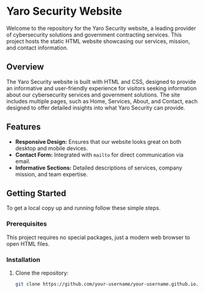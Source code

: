 # Yaro Security Website

Welcome to the repository for the Yaro Security website, a leading provider of cybersecurity solutions and government contracting services. This project hosts the static HTML website showcasing our services, mission, and contact information.

## Overview

The Yaro Security website is built with HTML and CSS, designed to provide an informative and user-friendly experience for visitors seeking information about our cybersecurity services and government solutions. The site includes multiple pages, such as Home, Services, About, and Contact, each designed to offer detailed insights into what Yaro Security can provide.

## Features

- **Responsive Design:** Ensures that our website looks great on both desktop and mobile devices.
- **Contact Form:** Integrated with `mailto` for direct communication via email.
- **Informative Sections:** Detailed descriptions of services, company mission, and team expertise.

## Getting Started

To get a local copy up and running follow these simple steps.

### Prerequisites

This project requires no special packages, just a modern web browser to open HTML files.

### Installation

1. Clone the repository:
   ```sh
   git clone https://github.com/your-username/your-username.github.io.git
